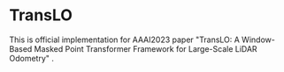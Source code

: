 # TransLO
This is official implementation for AAAI2023 paper "TransLO: A Window-Based Masked Point Transformer Framework for Large-Scale LiDAR Odometry" .
